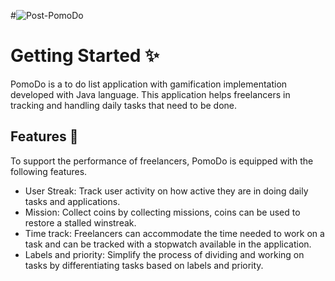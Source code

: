 #![Post-PomoDo](https://github.com/Fredella186/ToDoList/assets/120700069/e50d541a-aded-487e-b759-bbe786b6a03c)
# Getting Started ✨

PomoDo is a to do list application with gamification implementation developed with Java language. This application helps freelancers in tracking and handling daily tasks that need to be done.

## Features 📖

To support the performance of freelancers, PomoDo is equipped with the following features.
- User Streak: Track user activity on how active they are in doing daily tasks and applications.
- Mission: Collect coins by collecting missions, coins can be used to restore a stalled winstreak.
- Time track: Freelancers can accommodate the time needed to work on a task and can be tracked with a stopwatch available in the application.
- Labels and priority: Simplify the process of dividing and working on tasks by differentiating tasks based on labels and priority.
